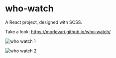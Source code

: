 # who-watch

A React project, designed with SCSS.

Take a look: https://morlevari.github.io/who-watch/

![who watch 1](https://user-images.githubusercontent.com/71779002/126917853-21fd6467-9528-4928-aa9b-4b52e359007b.jpg)

![who watch 2](https://user-images.githubusercontent.com/71779002/126917891-3473cfd0-a5fa-4d1f-aea2-bd80affd854d.jpg)


